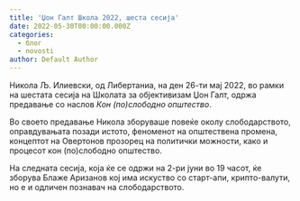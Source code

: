 ```yaml
---
title: 'Џон Галт Школа 2022, шеста сесија'
date: 2022-05-30T00:00:00.000Z
categories:
  - блог
  - novosti
author: Default Author
---
```


Никола Љ. Илиевски, од Либертаниа, на ден 26-ти мај 2022, во рамки на шестата сесија на Школата за објективизам Џон Галт, одржа предавање со наслов _Кон (по)слободно општество_. 

Во своето предавање Никола зборуваше повеќе околу слободарството, оправдувањата позади истото, феноменот на општествена промена, концептот на Овертонов прозорец на политички можности, како и процесот кон (по)слободно општество.

На следната сесија, која ќе се одржи на 2-ри јуни во 19 часот, ќе зборува Блаже Аризанов кој има искуство со старт-апи, крипто-валути, но е и одличен познавач на слободарството.
